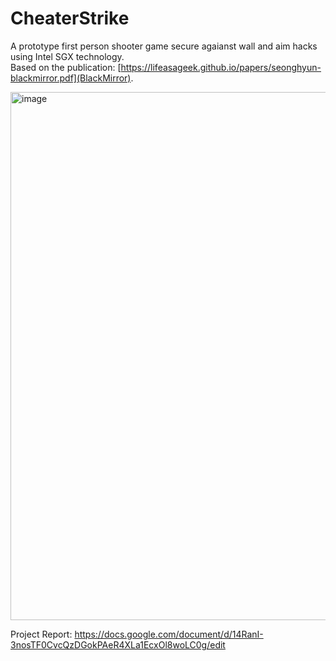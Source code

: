 # CheaterStrike

A prototype first person shooter game secure agaianst wall and aim hacks using Intel SGX technology.  
Based on the publication: [https://lifeasageek.github.io/papers/seonghyun-blackmirror.pdf](BlackMirror).   

<img width="845" alt="image" src="https://user-images.githubusercontent.com/74413910/161056584-2f329410-99bb-4b3b-a443-4f70a17d064c.png">

Project Report: https://docs.google.com/document/d/14RanI-3nosTF0CvcQzDGokPAeR4XLa1EcxOl8woLC0g/edit
